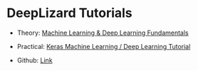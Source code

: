 # DeepLizard Tutorials

- Theory: [Machine Learning & Deep Learning Fundamentals](https://www.youtube.com/playlist?list=PLZbbT5o_s2xq7LwI2y8_QtvuXZedL6tQU)

- Practical: [Keras Machine Learning / Deep Learning Tutorial](https://www.youtube.com/playlist?list=PLZbbT5o_s2xrwRnXk_yCPtnqqo4_u2YGL)

- Github: [Link](https://github.com/learncsds/Keras-ML-DL-DeepLizard)

